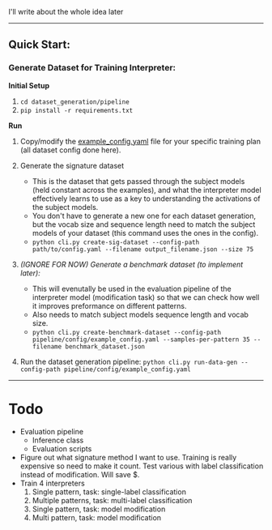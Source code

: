 I'll write about the whole idea later


---

## Quick Start:

### Generate Dataset for Training Interpreter: 

**Initial Setup**

1. `cd dataset_generation/pipeline`
2. `pip install -r requirements.txt`

**Run**

1. Copy/modify the [example_config.yaml](dataset_generation/pipeline/config/example_config.yaml) file for your specific training plan (all dataset config done here).

2. Generate the signature dataset
    - This is the dataset that gets passed through the subject models (held constant across the examples), and what the interpreter model effectively learns to use as a key to understanding the activations of the subject models. 
    - You don't have to generate a new one for each dataset generation, but the vocab size and sequence length need to match the subject models of your dataset (this command uses the ones in the config).
    - `python cli.py create-sig-dataset --config-path path/to/config.yaml --filename output_filename.json --size 75`

3. *(IGNORE FOR NOW) Generate a benchmark dataset (to implement later):*
    - This will evenutally be used in the evaluation pipeline of the interpreter model (modification task) so that we can check how well it improves preformance on different patterns.
    - Also needs to match subject models sequence length and vocab size.
    - `python cli.py create-benchmark-dataset --config-path pipeline/config/example_config.yaml --samples-per-pattern 35 --filename benchmark_dataset.json`

4. Run the dataset generation pipeline: `python cli.py run-data-gen --config-path pipeline/config/example_config.yaml`

---

# Todo

* Evaluation pipeline
    - Inference class
    - Evaluation scripts
* Figure out what signature method I want to use. Training is really expensive so need to make it count. Test various with label classification instead of modification. Will save $.
* Train 4 interpreters
    1. Single pattern, task: single-label classification
    2. Multiple patterns, task: multi-label classification
    3. Single pattern, task: model modification
    4. Multi pattern, task: model modification